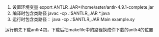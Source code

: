 1. 设置环境变量
export ANTLR_JAR=/home/aster/antlr-4.9.1-complete.jar
2. 编译时包含类路径
javac -cp .:$ANTLR_JAR *.java
3. 运行时包含类路径：
java -cp .:$ANTLR_JAR Main example.sy

运行前先下载antlr4包，下载后把makefile中的路径换成你下载的antlr4的位置
